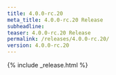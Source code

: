 ```yaml
---
title: 4.0.0-rc.20
meta_title: 4.0.0-rc.20 Release
subheadline: 
teaser: 4.0.0-rc.20 Release
permalink: /releases/4.0.0-rc.20/
version: 4.0.0-rc.20
---
```


{% include _release.html %}
